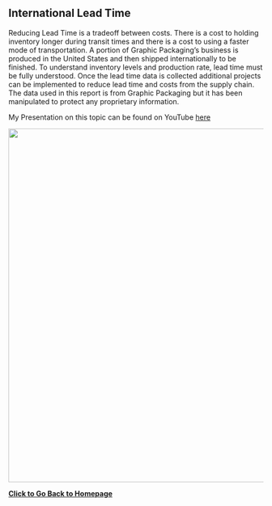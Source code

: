 ## International Lead Time

Reducing Lead Time is a tradeoff between costs. There is a cost to holding inventory longer during transit times and there is a cost to using a faster mode of transportation. A portion of Graphic Packaging’s business is produced in the United States and then shipped internationally to be finished. To understand inventory levels and production rate, lead time must be fully understood. Once the lead time data is collected additional projects can be implemented to reduce lead time and costs from the supply chain. The data used in this report is from Graphic Packaging but it has been manipulated to protect any proprietary information. 

My Presentation on this topic can be found on YouTube [here](https://www.youtube.com/watch?v=qFiyQcwx2GY)

<p align="center"> 
  <img src="https://user-images.githubusercontent.com/54515596/108445035-53c77580-7221-11eb-933f-a41e19272d28.png" width ="700">
</p>

**[Click to Go Back to Homepage](https://nestingen.github.io/)**
